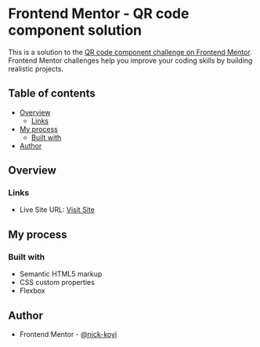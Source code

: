 # Frontend Mentor - QR code component solution

This is a solution to the [QR code component challenge on Frontend Mentor](https://www.frontendmentor.io/challenges/qr-code-component-iux_sIO_H). Frontend Mentor challenges help you improve your coding skills by building realistic projects.

## Table of contents

- [Overview](#overview)
  - [Links](#links)
- [My process](#my-process)
  - [Built with](#built-with)
- [Author](#author)

## Overview

### Links

- Live Site URL: [Visit Site](https://qrcodeproject-cyan.vercel.app/)

## My process

### Built with

- Semantic HTML5 markup
- CSS custom properties
- Flexbox

## Author

- Frontend Mentor - [@nick-koyi](https://www.frontendmentor.io/profile/nick-koyi)
